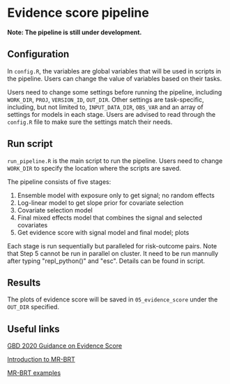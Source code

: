 # Evidence score pipeline

**Note: The pipeline is still under development.**

## Configuration

In `config.R`, the variables are global variables that will be used in scripts in the pipeline. Users can change the value of variables based on their tasks.

Users need to change some settings before running the pipeline, including `WORK_DIR`, `PROJ`, `VERSION_ID`, `OUT_DIR`. Other settings are task-specific, including, but not limited to, `INPUT_DATA_DIR`, `OBS_VAR`  and an array of settings for models in each stage. Users are advised to read through the `config.R` file to make sure the settings match their needs.

## Run script

`run_pipeline.R` is the main script to run the pipeline. Users need to change `WORK_DIR` to specify the location where the scripts are saved.

The pipeline consists of five stages:
1. Ensemble model with exposure only to get signal; no random effects
2. Log-linear model to get slope prior for covariate selection
3. Covariate selection model
4. Final mixed effects model that combines the signal and selected covariates
5. Get evidence score with signal model and final model; plots

Each stage is run sequentially but paralleled for risk-outcome pairs. Note that Step 5 cannot be run in parallel on cluster. It need to be run mannully after typing "repl_python()" and "esc". Details can be found in script.

## Results

The plots of evidence score will be saved in `05_evidence_score` under the `OUT_DIR` specified.

## Useful links
[GBD 2020 Guidance on Evidence Score](https://docs.google.com/document/d/1gP7-T6cxah2rLfjaTxWZaO0ejRw7Wk4eVFDGoszetj4/edit)

[Introduction to MR-BRT](https://rpubs.com/rsoren/mrbrt_gbd2020)

[MR-BRT examples](https://rpubs.com/rsoren/mrbrt_examples_gbd2020)